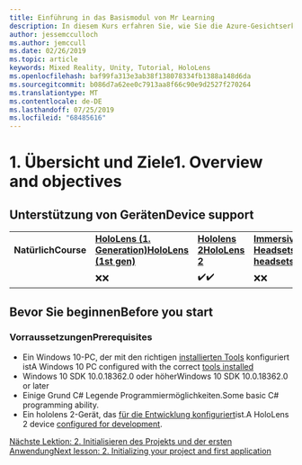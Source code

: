 ```yaml
---
title: Einführung in das Basismodul von Mr Learning
description: In diesem Kurs erfahren Sie, wie Sie die Azure-Gesichtserkennung in einer Mixed Reality-Anwendung implementieren.
author: jessemcculloch
ms.author: jemccull
ms.date: 02/26/2019
ms.topic: article
keywords: Mixed Reality, Unity, Tutorial, HoloLens
ms.openlocfilehash: baf99fa313e3ab38f138078334fb1388a148d6da
ms.sourcegitcommit: b086d7a62ee0c7913aa8f66c90e9d2527f270264
ms.translationtype: MT
ms.contentlocale: de-DE
ms.lasthandoff: 07/25/2019
ms.locfileid: "68485616"
---
```

# <a name="1-overview-and-objectives"></a><span data-ttu-id="83466-104">1. Übersicht und Ziele</span><span class="sxs-lookup"><span data-stu-id="83466-104">1. Overview and objectives</span></span>

## <a name="device-support"></a><span data-ttu-id="83466-105">Unterstützung von Geräten</span><span class="sxs-lookup"><span data-stu-id="83466-105">Device support</span></span>

<table>
    <colgroup>
    <col width="25%" />
    <col width="25%" />
    <col width="25%" />
    <col width="25%" />
    </colgroup>
    <tr>
        <td><span data-ttu-id="83466-106"><strong>Natürlich</strong></span><span class="sxs-lookup"><span data-stu-id="83466-106"><strong>Course</strong></span></span></td>
        <td><span data-ttu-id="83466-107"><a href="hololens-hardware-details.md"><strong>HoloLens (1. Generation)</strong></a></span><span class="sxs-lookup"><span data-stu-id="83466-107"><a href="hololens-hardware-details.md"><strong>HoloLens (1st gen)</strong></a></span></span></td>
        <td><span data-ttu-id="83466-108"><a href="https://www.microsoft.com/en-us/hololens/hardware"><strong>Hololens 2</strong></a></span><span class="sxs-lookup"><span data-stu-id="83466-108"><a href="https://www.microsoft.com/en-us/hololens/hardware"><strong>HoloLens 2</strong></a></span></span></td>
        <td><span data-ttu-id="83466-109"><a href="immersive-headset-hardware-details.md"><strong>Immersive Headsets</strong></a></span><span class="sxs-lookup"><span data-stu-id="83466-109"><a href="immersive-headset-hardware-details.md"><strong>Immersive headsets</strong></a></span></span></td>
    </tr>
     <tr>
        <td></td>
        <td><span data-ttu-id="83466-110">❌</span><span class="sxs-lookup"><span data-stu-id="83466-110">❌</span></span></td>
        <td><span data-ttu-id="83466-111">✔️</span><span class="sxs-lookup"><span data-stu-id="83466-111">✔️</span></span></td>
        <td><span data-ttu-id="83466-112">❌</span><span class="sxs-lookup"><span data-stu-id="83466-112">❌</span></span></td>
    </tr>
</table>

## <a name="before-you-start"></a><span data-ttu-id="83466-113">Bevor Sie beginnen</span><span class="sxs-lookup"><span data-stu-id="83466-113">Before you start</span></span>

### <a name="prerequisites"></a><span data-ttu-id="83466-114">Vorraussetzungen</span><span class="sxs-lookup"><span data-stu-id="83466-114">Prerequisites</span></span>

* <span data-ttu-id="83466-115">Ein Windows 10-PC, der mit den richtigen [installierten Tools](install-the-tools.md) konfiguriert ist</span><span class="sxs-lookup"><span data-stu-id="83466-115">A Windows 10 PC configured with the correct [tools installed](install-the-tools.md)</span></span>
* <span data-ttu-id="83466-116">Windows 10 SDK 10.0.18362.0 oder höher</span><span class="sxs-lookup"><span data-stu-id="83466-116">Windows 10 SDK 10.0.18362.0 or later</span></span>
* <span data-ttu-id="83466-117">Einige Grund C# Legende Programmiermöglichkeiten.</span><span class="sxs-lookup"><span data-stu-id="83466-117">Some basic C# programming ability.</span></span>
* <span data-ttu-id="83466-118">Ein hololens 2-Gerät, das [für die Entwicklung konfiguriert](using-visual-studio.md#enabling-developer-mode)ist.</span><span class="sxs-lookup"><span data-stu-id="83466-118">A HoloLens 2 device [configured for development](using-visual-studio.md#enabling-developer-mode).</span></span>

[<span data-ttu-id="83466-119">Nächste Lektion: 2. Initialisieren des Projekts und der ersten Anwendung</span><span class="sxs-lookup"><span data-stu-id="83466-119">Next lesson: 2. Initializing your project and first application</span></span>](mrlearning-base-ch1.md)
